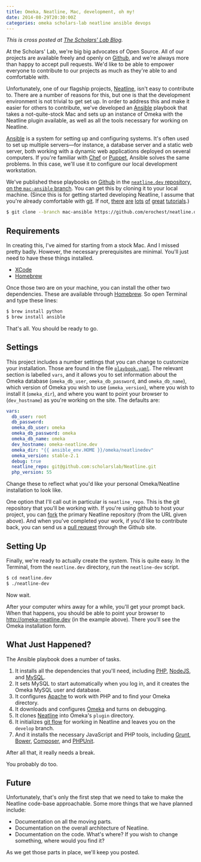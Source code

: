 ```yaml
---
title: Omeka, Neatline, Mac, development, oh my!
date: 2014-08-29T20:30:00Z
categories: omeka scholars-lab neatline ansible devops
---
```


  *This is cross posted at
  [The Scholars' Lab Blog](http://www.scholarslab.org/uncategorized/omeka-neatline-mac-development-oh-my/).*

At the Scholars' Lab, we're big big advocates of Open Source. All of our
projects are available freely and openly on [Github][gh], and we're always more
than happy to accept pull requests. We'd like to be able to empower everyone to
contribute to our projects as much as they're able to and comfortable with.

Unfortunately, one of our flagship projects, [Neatline][nl], isn't easy to
contribute to. There are a number of reasons for this, but one is that the
development environment is not trivial to get set up. In order to address this
and make it easier for others to contribute, we've developed an
[Ansible][ansible] playbook that takes a not-quite-stock Mac and sets up an
instance of Omeka with the Neatline plugin available, as well as all the tools
necessary for working on Neatline.

[Ansible][ansible] is a system for setting up and configuring systems. It's
often used to set up multiple servers—for instance, a database server and a
static web server, both working with a dynamic web applications deployed on
several computers. If you're familiar with [Chef][chef] or [Puppet][puppet],
Ansible solves the same problems. In this case, we'll use it to configure our
local development workstation.

We've published these playbooks on [Github][gh] in the [`neatline.dev`
repository, on the `mac-ansible` branch][nldev]. You can get this by cloning it
to your local machine. (Since this is for getting started developing Neatline,
I assume that you're already comfortable with [git][git]. If not, [there][git1]
[are][git2] [lots][git3] [of][git4] [great][git5] [tutorials][git6].)

```bash
$ git clone --branch mac-ansible https://github.com/erochest/neatline.dev.git
```

## Requirements

In creating this, I've aimed for starting from a stock Mac. And I missed pretty
badly. However, the necessary prerequisites are minimal. You'll just need to
have these things installed.

* [XCode][xcode]
* [Homebrew][brew]

Once those two are on your machine, you can install the other two dependencies.
These are available through [Homebrew][brew]. So open Terminal and type these
lines:

```bash
$ brew install python
$ brew install ansible
```

That's all. You should be ready to go.

## Settings

This project includes a number settings that you can change to customize your
installation. Those are found in the file [`playbook.yaml`][playbook]. The
relevant section is labelled `vars`, and it allows you to set information about
the Omeka database (`omeka_db_user`, `omeka_db_password`, and `omeka_db_name`),
which version of Omeka you wish to use (`omeka_version`), where you wish to
install it (`omeka_dir`), and where you want to point your browser to
(`dev_hostname`) as you're working on the site. The defaults are:

```yaml
vars:
  db_user: root
  db_password:
  omeka_db_user: omeka
  omeka_db_password: omeka
  omeka_db_name: omeka
  dev_hostname: omeka-neatline.dev
  omeka_dir: "{{ ansible_env.HOME }}/omeka/neatlinedev"
  omeka_version: stable-2.1
  debug: true
  neatline_repo: git@github.com:scholarslab/Neatline.git
  php_version: 55
```

Change these to reflect what you'd like your personal Omeka/Neatline
installation to look like.

One option that I'll call out in particular is `neatline_repo`. This is the git
repository that you'll be working with. If you're using github to host your
project, you can [fork][fork] the primary Neatline repository (from the URL
given above). And when you've completed your work, if you'd like to contribute
back, you can send us a [pull request][pullrequest] through the Github site.

## Setting Up

Finally, we're ready to actually create the system. This is quite easy. In the
Terminal, from the `neatline.dev` directory, run the `neatline-dev` script.

```bash
$ cd neatline.dev
$ ./neatline-dev
```

Now wait.

After your computer whirs away for a while, you'll get your prompt back. When
that happens, you should be able to point your browser to
http://omeka-neatline.dev (in the example above). There you'll see the Omeka
installation form.

## What Just Happened?

The Ansible playbook does a number of tasks.

1. It installs all the dependencies that you'll need, including [PHP][phpnet],
[NodeJS][node], and [MySQL][mysql].
1. It sets MySQL to start automatically when you log in, and it creates the
Omeka MySQL user and database.
1. It configures [Apache][apache] to work with PHP and to find your Omeka
directory.
1. It downloads and configures [Omeka][omeka] and turns on debugging.
1. It clones [Neatline][nl] into Omeka's `plugin` directory.
1. It initializes [git flow][flow] for working in Neatline and leaves you on
the `develop` branch.
1. And it installs the necessary JavaScript and PHP tools, including
   [Grunt][grunt], [Bower][bower], [Composer][composer], and
   [PHPUnit][phpunit].

After all that, it really needs a break.

You probably do too.

## Future

Unfortunately, that's only the first step that we need to take to make the
Neatline code-base approachable. Some more things that we have planned include:

* Documentation on all the moving parts.
* Documentation on the overall architecture of Neatline.
* Documentation on the code. What's where? If you wish to change something,
  where would you find it?

As we get those parts in place, we'll keep you posted.

[ansible]:http://www.ansible.com/
[apache]: http://httpd.apache.org/
[bower]: http://bower.io/
[brew]: http://brew.sh/
[chef]: http://www.getchef.com/
[composer]: https://getcomposer.org/
[flow]: https://github.com/nvie/gitflow
[fork]: https://help.github.com/articles/fork-a-repo
[gh]: https://github.com/
[git]: http://git-scm.com/
[git1]: http://rogerdudler.github.io/git-guide/
[git2]: https://try.github.io/
[git3]: http://www.git-tower.com/learn/
[git4]: http://gitimmersion.com/
[git5]: http://www.vogella.com/tutorials/Git/article.html
[git6]: http://git-scm.com/book
[grunt]: http://gruntjs.com/
[mysql]: http://www.mysql.com/
[nl]: http://neatline.org/
[nldev]: https://github.com/erochest/neatline.dev/tree/mac-ansible
[node]: http://nodejs.org/
[phpnet]: http://php.net/
[phpunit]: http://phpunit.de/
[playbook]: https://github.com/erochest/neatline.dev/blob/mac-ansible/playbook.yaml
[pullrequest]: https://help.github.com/articles/using-pull-requests
[puppet]: http://puppetlabs.com/
[omeka]: http://omeka.org/
[xcode]: https://itunes.apple.com/us/app/xcode/id497799835


